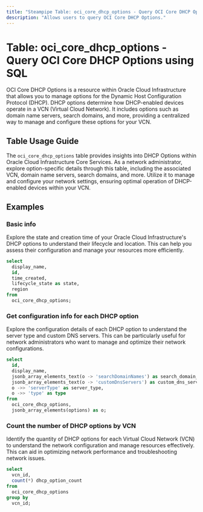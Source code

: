```yaml
---
title: "Steampipe Table: oci_core_dhcp_options - Query OCI Core DHCP Options using SQL"
description: "Allows users to query OCI Core DHCP Options."
---
```


# Table: oci_core_dhcp_options - Query OCI Core DHCP Options using SQL

OCI Core DHCP Options is a resource within Oracle Cloud Infrastructure that allows you to manage options for the Dynamic Host Configuration Protocol (DHCP). DHCP options determine how DHCP-enabled devices operate in a VCN (Virtual Cloud Network). It includes options such as domain name servers, search domains, and more, providing a centralized way to manage and configure these options for your VCN.

## Table Usage Guide

The `oci_core_dhcp_options` table provides insights into DHCP Options within Oracle Cloud Infrastructure Core Services. As a network administrator, explore option-specific details through this table, including the associated VCN, domain name servers, search domains, and more. Utilize it to manage and configure your network settings, ensuring optimal operation of DHCP-enabled devices within your VCN.

## Examples

### Basic info
Explore the state and creation time of your Oracle Cloud Infrastructure's DHCP options to understand their lifecycle and location. This can help you assess their configuration and manage your resources more efficiently.

```sql
select
  display_name,
  id,
  time_created,
  lifecycle_state as state,
  region
from
  oci_core_dhcp_options;
```


### Get configuration info for each DHCP option
Explore the configuration details of each DHCP option to understand the server type and custom DNS servers. This can be particularly useful for network administrators who want to manage and optimize their network configurations.

```sql
select
  id,
  display_name,
  jsonb_array_elements_text(o -> 'searchDomainNames') as search_domain_names,
  jsonb_array_elements_text(o -> 'customDnsServers') as custom_dns_servers,
  o ->> 'serverType' as server_type,
  o ->> 'type' as type
from
  oci_core_dhcp_options,
  jsonb_array_elements(options) as o;
```


### Count the number of DHCP options by VCN
Identify the quantity of DHCP options for each Virtual Cloud Network (VCN) to understand the network configuration and manage resources effectively. This can aid in optimizing network performance and troubleshooting network issues.

```sql
select
  vcn_id,
  count(*) dhcp_option_count
from
  oci_core_dhcp_options
group by
  vcn_id;
```